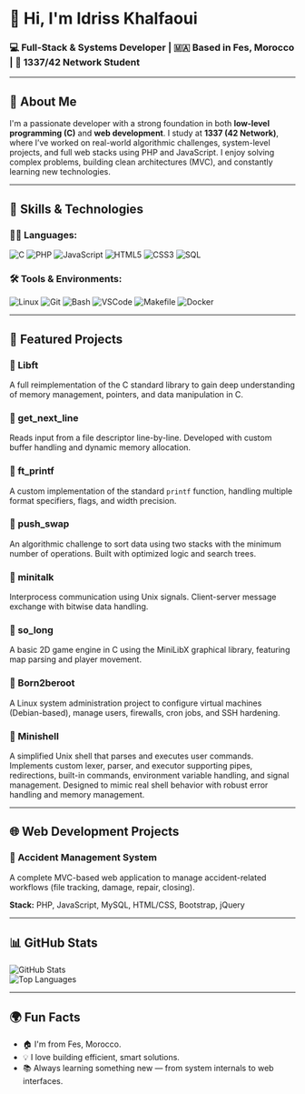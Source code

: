 # 👋 Hi, I'm Idriss Khalfaoui  
### 💻 Full-Stack & Systems Developer | 🇲🇦 Based in Fes, Morocco | 🧠 1337/42 Network Student

---

## 🧠 About Me

I'm a passionate developer with a strong foundation in both **low-level programming (C)** and **web development**. I study at **1337 (42 Network)**, where I’ve worked on real-world algorithmic challenges, system-level projects, and full web stacks using PHP and JavaScript. I enjoy solving complex problems, building clean architectures (MVC), and constantly learning new technologies.

---

## 🚀 Skills & Technologies

### 👨‍💻 Languages:
![C](https://img.shields.io/badge/C-00599C?style=flat-square&logo=c&logoColor=white)
![PHP](https://img.shields.io/badge/PHP-777BB4?style=flat-square&logo=php&logoColor=white)
![JavaScript](https://img.shields.io/badge/JavaScript-F7DF1E?style=flat-square&logo=javascript&logoColor=black)
![HTML5](https://img.shields.io/badge/HTML5-E34F26?style=flat-square&logo=html5&logoColor=white)
![CSS3](https://img.shields.io/badge/CSS3-1572B6?style=flat-square&logo=css3&logoColor=white)
![SQL](https://img.shields.io/badge/MySQL-4479A1?style=flat-square&logo=mysql&logoColor=white)

### 🛠️ Tools & Environments:
![Linux](https://img.shields.io/badge/Linux-FCC624?style=flat-square&logo=linux&logoColor=black)
![Git](https://img.shields.io/badge/Git-F05032?style=flat-square&logo=git&logoColor=white)
![Bash](https://img.shields.io/badge/Bash-4EAA25?style=flat-square&logo=gnu-bash&logoColor=white)
![VSCode](https://img.shields.io/badge/VSCode-007ACC?style=flat-square&logo=visual-studio-code&logoColor=white)
![Makefile](https://img.shields.io/badge/Makefile-000000?style=flat-square&logo=make&logoColor=white)
![Docker](https://img.shields.io/badge/Docker-2496ED?style=flat-square&logo=docker&logoColor=white)

---

## 📂 Featured Projects

### 🔹 Libft  
A full reimplementation of the C standard library to gain deep understanding of memory management, pointers, and data manipulation in C.

### 🔹 get_next_line  
Reads input from a file descriptor line-by-line. Developed with custom buffer handling and dynamic memory allocation.

### 🔹 ft_printf  
A custom implementation of the standard `printf` function, handling multiple format specifiers, flags, and width precision.

### 🔹 push_swap  
An algorithmic challenge to sort data using two stacks with the minimum number of operations. Built with optimized logic and search trees.

### 🔹 minitalk  
Interprocess communication using Unix signals. Client-server message exchange with bitwise data handling.

### 🔹 so_long  
A basic 2D game engine in C using the MiniLibX graphical library, featuring map parsing and player movement.

### 🔹 Born2beroot  
A Linux system administration project to configure virtual machines (Debian-based), manage users, firewalls, cron jobs, and SSH hardening.

### 🔹 Minishell
A simplified Unix shell that parses and executes user commands. Implements custom lexer, parser, and executor supporting pipes, redirections, built-in commands, environment variable handling, and signal management. Designed to mimic real shell behavior with robust error handling and memory management.



---

## 🌐 Web Development Projects

### 🔸 Accident Management System  
A complete MVC-based web application to manage accident-related workflows (file tracking, damage, repair, closing).

**Stack:** PHP, JavaScript, MySQL, HTML/CSS, Bootstrap, jQuery

---

## 📊 GitHub Stats

![GitHub Stats](https://github-readme-stats.vercel.app/api?username=KhalfaouiDriss&show_icons=true&theme=radical)  
![Top Languages](https://github-readme-stats.vercel.app/api/top-langs/?username=KhalfaouiDriss&layout=compact&theme=radical)

---

## 🌍 Fun Facts

- 🏠 I'm from Fes, Morocco.  
- 💡 I love building efficient, smart solutions.  
- 📚 Always learning something new — from system internals to web interfaces.
